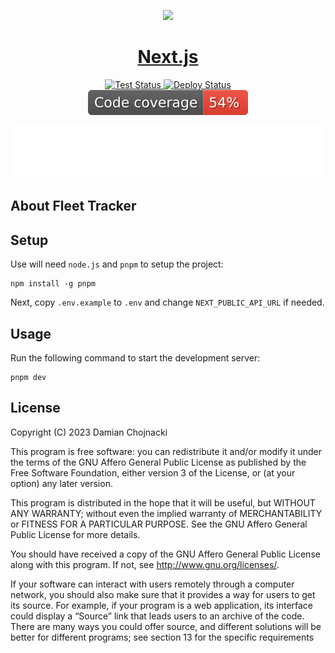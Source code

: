 <p align="center">
  <a href="https://nextjs.org">
    <picture>
      <source media="(prefers-color-scheme: dark)" srcset="https://assets.vercel.com/image/upload/v1662130559/nextjs/Icon_dark_background.png">
      <img src="https://assets.vercel.com/image/upload/v1662130559/nextjs/Icon_light_background.png" height="128">
    </picture>
    <h1 align="center">Next.js</h1>
  </a>
</p>

<p align="center">
<a href="https://github.com/damianchojnacki/fleet-tracker/actions/workflows/test.yml">
<img src="https://github.com/damianchojnacki/fleet-tracker/actions/workflows/test.yml/badge.svg" alt="Test Status">
</a>
<a href="https://github.com/damianchojnacki/fleet-tracker/actions/workflows/deploy.yml">
<img src="https://github.com/damianchojnacki/fleet-tracker/actions/workflows/deploy.yml/badge.svg" alt="Deploy Status">
</a>
<br>
<a href="https://github.com/damianchojnacki/fleet-tracker/actions/workflows/test.yml">
<img src="https://github.com/damianchojnacki/fleet-tracker/raw/badges/main/coverage.svg" alt="Code Coverage">
</a>
</p>

<img src="https://github.com/damianchojnacki/fleet-tracker/raw/badges/page_speed.svg" alt="Page Speed">

## About Fleet Tracker

## Setup

Use will need `node.js` and `pnpm` to setup the project:

```shell
npm install -g pnpm
```

Next, copy `.env.example` to `.env` and change `NEXT_PUBLIC_API_URL` if needed.

## Usage

Run the following command to start the development server:

```shell
pnpm dev
```

## License

Copyright (C) 2023 Damian Chojnacki

This program is free software: you can redistribute it and/or modify
it under the terms of the GNU Affero General Public License as
published by the Free Software Foundation, either version 3 of the
License, or (at your option) any later version.

This program is distributed in the hope that it will be useful,
but WITHOUT ANY WARRANTY; without even the implied warranty of
MERCHANTABILITY or FITNESS FOR A PARTICULAR PURPOSE. See the
GNU Affero General Public License for more details.

You should have received a copy of the GNU Affero General Public License
along with this program. If not, see <http://www.gnu.org/licenses/>.

If your software can interact with users remotely through a computer network,
you should also make sure that it provides a way for users to get its source.
For example, if your program is a web application, its interface could display
a “Source” link that leads users to an archive of the code. There are many ways
you could offer source, and different solutions will be better for different
programs; see section 13 for the specific requirements
